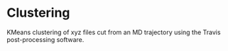 # Clustering

KMeans clustering of xyz files cut from an MD trajectory using the Travis
post-processing software.
